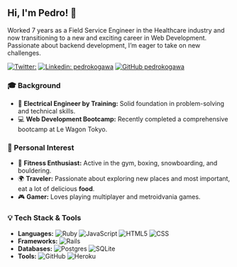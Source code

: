 ## Hi, I'm Pedro! 👋

Worked 7 years as a Field Service Engineer in the Healthcare industry and now transitioning to a new and exciting career in Web Development. Passionate about backend development, I’m eager to take on new challenges.

[![Twitter: ](https://img.shields.io/twitter/follow/pkogawa?style=social)](https://twitter.com/pkogawa)
[![Linkedin: pedrokogawa](https://img.shields.io/badge/-pedrokogawa-blue?style=flat-square&logo=Linkedin&logoColor=white&link=https://www.linkedin.com/in/pedrokogawa/)](https://www.linkedin.com/in/pedro-kogawa-4a8b87112/)
[![GitHub pedrokogawa](https://img.shields.io/github/followers/pedrokogawa?label=follow&style=social)](https://github.com/pedrokogawa)

### 🎓 Background

- :school: **Electrical Engineer by Training:** Solid foundation in problem-solving and technical skills.
- :computer: **Web Development Bootcamp:** Recently completed a comprehensive bootcamp at Le Wagon Tokyo.

### :ghost: Personal Interest

- 💪 **Fitness Enthusiast:** Active in the gym, boxing, snowboarding, and bouldering.
- 🌍 **Traveler:** Passionate about exploring new places and most important, eat a lot of delicious **food**.
- 🎮 **Gamer:** Loves playing multiplayer and metroidvania games.

### :bulb: Tech Stack & Tools
- **Languages:** ![Ruby](https://img.shields.io/badge/ruby-%23CC342D.svg?style=for-the-badge&logo=ruby&logoColor=white)
![JavaScript](https://img.shields.io/badge/JavaScript-F7DF1E?style=for-the-badge&logo=javascript&logoColor=black)
![HTML5](https://img.shields.io/badge/HTML5-E34F26?style=for-the-badge&logo=html5&logoColor=white)
![CSS](https://img.shields.io/badge/CSS3-1572B6?style=for-the-badge&logo=css3&logoColor=white)
- **Frameworks:** ![Rails](https://img.shields.io/badge/rails-%23CC0000.svg?style=for-the-badge&logo=ruby-on-rails&logoColor=white)
- **Databases:** ![Postgres](https://img.shields.io/badge/Postgres-%23316192.svg?logo=postgresql&logoColor=white)
![SQLite](https://img.shields.io/badge/SQLite-%2307405e.svg?logo=sqlite&logoColor=white)
- **Tools:** ![GitHub](https://img.shields.io/badge/github-%23121011.svg?style=for-the-badge&logo=github&logoColor=white)
![Heroku](https://img.shields.io/badge/heroku-%23430098.svg?style=for-the-badge&logo=heroku&logoColor=white)
